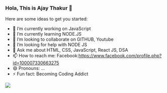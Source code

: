 ### Hola, This is Ajay Thakur 👋

<!--
**AjayThakurBOSS/AjayThakurBOSS** is a ✨ _special_ ✨ repository because its `README.md` (this file) appears on your GitHub profile.
-->
Here are some ideas to get you started:

- 🔭 I’m currently working on JavaScript
- 🌱 I’m currently learning NODE.JS
- 👯 I’m looking to collaborate on GITHUB, Youtube
- 🤔 I’m looking for help with NODE JS
- 💬 Ask me about HTML, CSS, JavaScript, React JS, DSA
- 📫 How to reach me: Facebook:https://www.facebook.com/profile.php?id=100007330663275
- 😄 Pronouns: ...
- ⚡ Fun fact: Becoming Coding Addict
<img src="https://github-readme-stats.vercel.app/api?username=AjayThakurBOSS&&show_icons=true&title_color=ffffff&icon_color=bb2acf&text_color=daf7dc&bg_color=212121">

